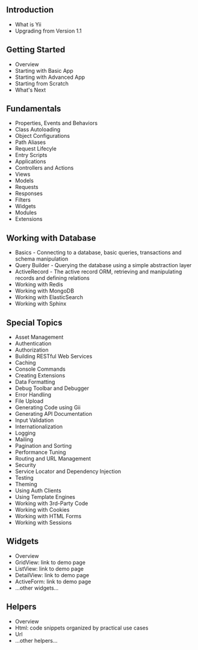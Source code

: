 Introduction
------------

* What is Yii
* Upgrading from Version 1.1


Getting Started
---------------

* Overview
* Starting with Basic App
* Starting with Advanced App
* Starting from Scratch
* What's Next


Fundamentals
------------

* Properties, Events and Behaviors
* Class Autoloading
* Object Configurations
* Path Aliases
* Request Lifecyle
* Entry Scripts
* Applications
* Controllers and Actions
* Views
* Models
* Requests
* Responses
* Filters
* Widgets
* Modules
* Extensions


Working with Database
---------------------

* Basics - Connecting to a database, basic queries, transactions and schema manipulation
* Query Builder - Querying the database using a simple abstraction layer
* ActiveRecord - The active record ORM, retrieving and manipulating records and defining relations
* Working with Redis
* Working with MongoDB
* Working with ElasticSearch
* Working with Sphinx


Special Topics
--------------

* Asset Management
* Authentication
* Authorization
* Building RESTful Web Services
* Caching
* Console Commands
* Creating Extensions
* Data Formatting
* Debug Toolbar and Debugger
* Error Handling
* File Upload
* Generating Code using Gii
* Generating API Documentation
* Input Validation
* Internationalization
* Logging
* Mailing
* Pagination and Sorting
* Performance Tuning
* Routing and URL Management
* Security
* Service Locator and Dependency Injection
* Testing
* Theming
* Using Auth Clients
* Using Template Engines
* Working with 3rd-Party Code
* Working with Cookies
* Working with HTML Forms
* Working with Sessions


Widgets
-------

* Overview
* GridView: link to demo page
* ListView: link to demo page
* DetailView: link to demo page
* ActiveForm: link to demo page
* ...other widgets...


Helpers
-------

* Overview
* Html: code snippets organized by practical use cases
* Url
* ...other helpers...
